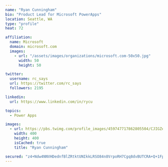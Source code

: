 ```yaml
---
name: "Ryan Cunningham"
bio: "Product Lead for Microsoft PowerApps"
location: Seattle, WA
type: "profile"
heat: 72

affiliation:
  name: Microsoft
  domain: microsoft.com
  images:
    - url: "/assets/images/organizations/microsoft.com-50x50.jpg"
      width: 50
      height: 50

twitter:
  username: rc_says
  url: https://twitter.com/rc_says
  followers: 2195

linkedin:
  url: https://www.linkedin.com/in/rycu

topics:
  - Power Apps

images:
  - url: https://pbs.twimg.com/profile_images/459747717862805504/CJIGZejd_400x400.png
    width: 400
    height: 400
    isCached: true
    title: "Ryan Cunningham"

secured: "z4+Ndw4NNVHDednfBlZRtktUNIkkLRSO84n8VrpoRH7Cgq8dvBUTCRA+Q+1FpPiJ5CB5qZL19/aHbRXqiqSwkD1LJas7ULgIEWf0V4iibyGLld8zwNSMEV5JAY+ng2/9FZxYccO0lK2Tn5EvG1MayNFkJHzHl/a8n1zpdQRWNdxNd4/23dGTAx0K0e+hFk88H65ctjMoOuratrHs+GWp7NIDUx21ZoofvdCoRJXNtbUsI10b8gtHQjJIStXoyQmeAF172m7jC4ApiAr6DA6uRc6nXysI7dsznS0TYUjmxXKY8Ss106tzV1EMiC1oCjazIaqoQpbOFY/1SLNWjqW0MpOFnduLH2M0geYtMr5V0dUWsesakzhhM6/ny0fy4ufmypxNO2/Hm0EsmyKG00zU+vtH8nrLD8sU9aQDtS5BWSM=;BCuJClinJvZsp4jK2+8D8Q=="
---
```



